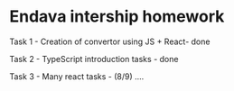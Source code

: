 # Endava intership homework

Task 1 - Creation of convertor using JS + React- done

Task 2 - TypeScript introduction tasks - done

Task 3 - Many react tasks - (8/9)
....  

